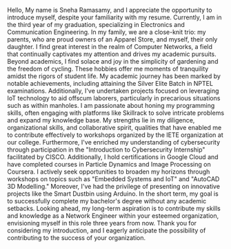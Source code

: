Hello,
My name is Sneha Ramasamy, and I appreciate the opportunity to introduce myself, despite your familiarity with my resume. Currently, I am in the third year of my graduation, specializing in Electronics and Communication Engineering.
In my family, we are a close-knit trio: my parents, who are proud owners of an Apparel Store, and myself, their only daughter. I find great interest in the realm of Computer Networks, a field that continually captivates my attention and drives my academic pursuits.
Beyond academics, I find solace and joy in the simplicity of gardening and the freedom of cycling. These hobbies offer me moments of tranquility amidst the rigors of student life.
My academic journey has been marked by notable achievements, including attaining the Silver Elite Batch in NPTEL examinations. Additionally, I've undertaken projects focused on leveraging IoT technology to aid offscum laborers, particularly in precarious situations such as within manholes.
I am passionate about honing my programming skills, often engaging with platforms like Skillrack to solve intricate problems and expand my knowledge base. My strengths lie in my diligence, organizational skills, and collaborative spirit, qualities that have enabled me to contribute effectively to workshops organized by the IETE organization at our college.
Furthermore, I've enriched my understanding of cybersecurity through participation in the "Introduction to Cybersecurity Internship" facilitated by CISCO. Additionally, I hold certifications in Google Cloud and have completed courses in Particle Dynamics and Image Processing on Coursera.
I actively seek opportunities to broaden my horizons through workshops on topics such as "Embedded Systems and IoT" and "AutoCAD 3D Modelling." Moreover, I've had the privilege of presenting on innovative projects like the Smart Dustbin using Arduino.
In the short term, my goal is to successfully complete my bachelor's degree without any academic setbacks. Looking ahead, my long-term aspiration is to contribute my skills and knowledge as a Network Engineer within your esteemed organization, envisioning myself in this role three years from now.
Thank you for considering my introduction, and I eagerly anticipate the possibility of contributing to the success of your organization.

<!---
SNEHA-RAMASAMY/SNEHA-RAMASAMY is a ✨ special ✨ repository because its `README.md` (this file) appears on your GitHub profile.
You can click the Preview link to take a look at your changes.
--->
